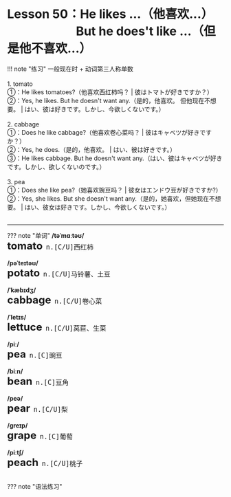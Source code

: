 # Lesson 50：He likes ...（他喜欢...）<br>　　　　　&nbsp;&nbsp;&nbsp;But he does't like ...（但是他不喜欢...）


!!! note "练习"
    一般现在时 + 动词第三人称单数<br>
    <br>
    1. tomato<br>
    ①：He likes tomatoes?（他喜欢西红柿吗？ | 彼はトマトが好きですか？）<br>
    ②：Yes, he likes. But he doesn't want any.（是的，他喜欢。 但他现在不想要。 | はい、彼は好きです。しかし、今欲しくないです。）<br>
    <br>
    2. cabbage<br>
    ①：Does he like cabbage?（他喜欢卷心菜吗？ | 彼はキャベツが好きですか？）<br>
    ②：Yes, he does.（是的，他喜欢。 | はい、彼は好きです。）<br>
    ③：He likes cabbage. But he doesn't want any.（はい、彼はキャベツが好きです。しかし、欲しくないのです。）<br>
    <br>
    3. pea<br>
    ①：Does she like pea?（她喜欢豌豆吗？ | 彼女はエンドウ豆が好きですか?）<br>
    ②：Yes, she likes. But she doesn't want any.（是的，她喜欢，但她现在不想要。 | はい、彼女は好きです。しかし、今欲しくないです。）<br>
    <br>



---
??? note "单词"
    **/təˈmɑːtəʊ/**<br>
    <font size=5>**tomato**</font>&nbsp;&nbsp;<font size=4>`n.[C/U]西红柿`</font><br>
    <br>
    **/pəˈteɪtəʊ/**<br>
    <font size=5>**potato**</font>&nbsp;&nbsp;<font size=4>`n.[C/U]马铃薯、土豆`</font><br>
    <br>
    **/ˈkæbɪdʒ/**<br>
    <font size=5>**cabbage**</font>&nbsp;&nbsp;<font size=4>`n.[C/U]卷心菜`</font><br>
    <br>
    **/ˈletɪs/**<br>
    <font size=5>**lettuce**</font>&nbsp;&nbsp;<font size=4>`n.[C/U]莴苣、生菜`</font><br>
    <br>
    **/piː/**<br>
    <font size=5>**pea**</font>&nbsp;&nbsp;<font size=4>`n.[C]豌豆`</font><br>
    <br>
    **/biːn/**<br>
    <font size=5>**bean**</font>&nbsp;&nbsp;<font size=4>`n.[C]豆角`</font><br>
    <br>
    **/peə/**<br>
    <font size=5>**pear**</font>&nbsp;&nbsp;<font size=4>`n.[C/U]梨`</font><br>
    <br>
    **/ɡreɪp/**<br>
    <font size=5>**grape**</font>&nbsp;&nbsp;<font size=4>`n.[C]葡萄`</font><br>
    <br>
    **/piːtʃ/**<br>
    <font size=5>**peach**</font>&nbsp;&nbsp;<font size=4>`n.[C/U]桃子`</font><br>
    <br>


??? note "语法练习"



